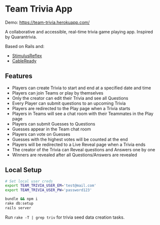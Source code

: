 # Team Trivia App

Demo: https://team-trivia.herokuapp.com/

A collaborative and accessible, real-time trivia game playing app. Inspired by Quarantrivia.

Based on Rails and:
 - [StimulusReflex](https://docs.stimulusreflex.com/)
 - [CableReady](https://cableready.stimulusreflex.com/)

## Features
 - Players can create Trivia to start and end at a specified date and time
 - Players can join Teams or play by themselves
 - Only the creator can edit their Trivia and see all Questions
 - Every Player can submit questions to an upcoming Trivia
 - Players are redirected to the Play page when a Trivia starts
 - Players in Teams will see a chat room with their Teammates in the Play page
 - Players can submit Guesses to Questions
 - Guesses appear in the Team chat room
 - Players can vote on Guesses
 - Guesses with the highest votes will be counted at the end
 - Players will be redirected to a Live Reveal page when a Trivia ends
 - The creator of the Trivia can Reveal questions and Answers one by one
 - Winners are revealed after all Questions/Answers are revealed

## Local Setup
```bash
# Set local user creds
export TEAM_TRIVIA_USER_EM='test@mail.com'
export TEAM_TRIVIA_USER_PW='password123'

bundle && npm i
rake db:setup
rails server
```

Run `rake -T | grep triv` for trivia seed data creation tasks.
